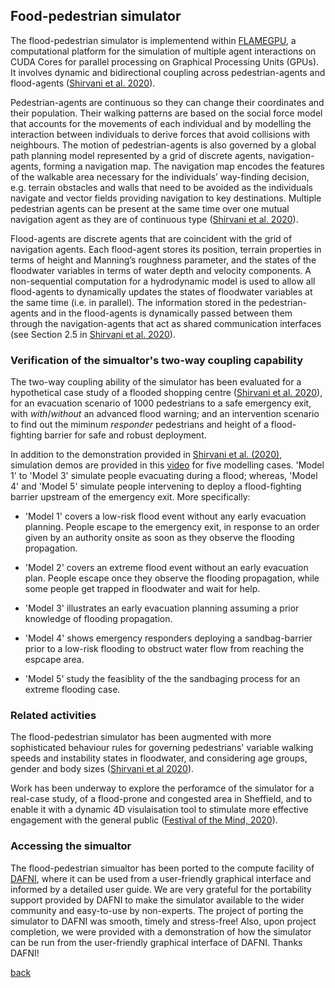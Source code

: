 ## Food-pedestrian simulator 

The flood-pedestrian simulator is implementend within [FLAMEGPU](http://www.flamegpu.com), a computational platform for the simulation of multiple agent interactions on CUDA Cores for parallel processing on Graphical Processing Units (GPUs). It involves dynamic and bidirectional coupling across pedestrian-agents and flood-agents ([Shirvani et al. 2020](https://arxiv.org/abs/1908.05232)). 

Pedestrian-agents are continuous so they can change their coordinates and their population. Their walking patterns are based on the social force model that accounts for the movements of each individual and by modelling the interaction between individuals to derive forces that avoid collisions with neighbours. The motion of pedestrian-agents is also governed by a global path planning model represented by a grid of discrete agents, navigation-agents, forming a navigation map. The navigation map encodes the features of the walkable area necessary for the individuals’ way-finding decision, e.g. terrain obstacles and walls that need to be avoided as the individuals navigate and vector fields providing navigation to key destinations. Multiple pedestrian agents can be present at the same time over one mutual navigation agent as they are of continuous type ([Shirvani et al. 2020](https://arxiv.org/abs/1908.05232)). 

Flood-agents are discrete agents that are coincident with the grid of navigation agents. Each flood-agent stores its position, terrain properties in terms of height and Manning’s roughness parameter, and the states of the floodwater variables in terms of water depth and velocity components. A non-sequential computation for a hydrodynamic model is used to allow all flood-agents to dynamically updates the states of floodwater variables at the same time (i.e. in parallel). The information stored in the pedestrian-agents and in the flood-agents is dynamically passed between them through the navigation-agents that act as shared communication interfaces (see Section 2.5 in [Shirvani et al. 2020](https://arxiv.org/abs/1908.05232)).


### Verification of the simualtor's two-way coupling capability
The two-way coupling ability of the simulator has been evaluated for a hypothetical case study of a flooded shopping centre ([Shirvani et al. 2020](https://arxiv.org/abs/1908.05232)), for an evacuation scenario of 1000 pedestrians to a safe emergency exit, with _with_/_without_ an advanced flood warning; and an intervention scenario to find out the miminum _responder_ pedestrians and height of a flood-fighting barrier for safe and robust deployment. 

In addition to the demonstration provided in [Shirvani et al. (2020)](https://arxiv.org/abs/1908.05232), simulation demos are provided in this [video](https://www.youtube.com/watch?v=NCToADh39dQ) for five modelling cases. 'Model 1' to 'Model 3' simulate people evacuating during a flood; whereas, 'Model 4' and 'Model 5' simulate people intervening to deploy a flood-fighting barrier upstream of the emergency exit. More specifically:  

* 'Model 1' covers a low-risk flood event without any early evacuation planning. People escape to the emergency exit, in response to an order given by an authority onsite as soon as they observe the flooding propagation.

* 'Model 2' covers an extreme flood event without an early evacuation plan. People escape once they observe the flooding propagation, while some people get trapped in floodwater and wait for help.

* 'Model 3' illustrates an early evacuation planning assuming a prior knowledge of flooding propagation.  

* 'Model 4' shows emergency responders deploying a sandbag-barrier prior to a low-risk flooding to obstruct water flow from reaching the espcape area. 

* 'Model 5' study the feasiblity of the the sandbaging process for an extreme flooding case.


### Related activities 
The flood-pedestrian simulator has been augmented with more sophisticated behaviour rules for governing pedestrians' variable walking speeds and instability states in floodwater, and considering age groups, gender and body sizes ([Shirvani et al 2020](https://iwaponline.com/jh/article-abstract/22/5/1078/75432/Agent-based-modelling-of-pedestrian-responses?redirectedFrom=fulltext)). 

Work has been underway to explore the perforamce of the simulator for a real-case study, of a flood-prone and congested area in Sheffield, and to enable it with a dynamic 4D visulaisation tool to stimulate more effective engagement with the general public ([Festival of the Mind, 2020](http://staging-festivalofthemind.kinsta.cloud/2020/futurecade/planning-for-the-next-great-flood/)). 


### Accessing the simualtor
The flood-pedestrian simualtor has been ported to the compute facility of [DAFNI](https://dafni.ac.uk/project/flood-people-simulator/), where it can be used from a user-friendly graphical interface and informed by a detailed user guide. We are very grateful for the portability support provided by DAFNI to make the simulator available to the wider community and easy-to-use by non-experts. The project of porting the simulator to DAFNI was smooth, timely and stress-free! Also, upon project completion, we were provided with a demonstration of how the simulator can be run from the user-friendly graphical interface of DAFNI. Thanks DAFNI! 


[back](./)
